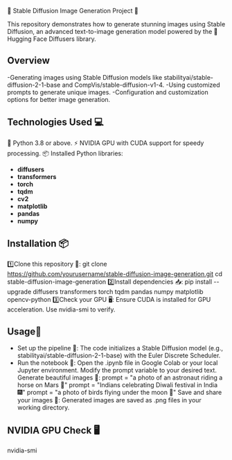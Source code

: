 🌟 Stable Diffusion Image Generation Project 🌟

This repository demonstrates how to generate stunning images using Stable Diffusion, an advanced text-to-image generation model powered by the 🧠 Hugging Face Diffusers library.

## Overview
-Generating images using Stable Diffusion models like stabilityai/stable-diffusion-2-1-base and CompVis/stable-diffusion-v1-4.
-Using customized prompts to generate unique images.
-Configuration and customization options for better image generation.

## Technologies Used 💻
🐍 Python 3.8 or above.
⚡ NVIDIA GPU with CUDA support for speedy processing.
📦 Installed Python libraries:
- **diffusers**
- **transformers**
- **torch**
- **tqdm**
- **cv2**
- **matplotlib**
- **pandas**
- **numpy**

## Installation 📦
1️⃣Clone this repository 📂:
git clone https://github.com/yourusername/stable-diffusion-image-generation.git
cd stable-diffusion-image-generation
2️⃣Install dependencies 📥:
pip install --upgrade diffusers transformers torch tqdm pandas numpy matplotlib opencv-python
3️⃣Check your GPU 🖥️: Ensure CUDA is installed for GPU acceleration. Use nvidia-smi to verify.

 ## Usage🚀
 - Set up the pipeline 🔧:
The code initializes a Stable Diffusion model (e.g., stabilityai/stable-diffusion-2-1-base) with the Euler Discrete Scheduler.
- Run the notebook 📔:
Open the .ipynb file in Google Colab or your local Jupyter environment.
Modify the prompt variable to your desired text.
Generate beautiful images 🌟:
prompt = "a photo of an astronaut riding a horse on Mars 🌌"
prompt = "Indians celebrating Diwali festival in India 🎆"
prompt = "a photo of birds flying under the moon 🌙"
Save and share your images 💾:
Generated images are saved as .png files in your working directory.

## NVIDIA GPU Check 🖥️
nvidia-smi


